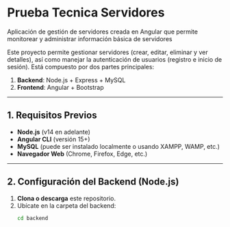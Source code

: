 # Prueba Tecnica Servidores
 Aplicación de gestión de servidores creada en Angular que permite monitorear y administrar información básica de servidores

Este proyecto permite gestionar servidores (crear, editar, eliminar y ver detalles), así como manejar la autenticación de usuarios (registro e inicio de sesión). Está compuesto por dos partes principales:

1. **Backend**: Node.js + Express + MySQL  
2. **Frontend**: Angular + Bootstrap

---

## 1. Requisitos Previos

- **Node.js** (v14 en adelante)
- **Angular CLI** (versión 15+)
- **MySQL** (puede ser instalado localmente o usando XAMPP, WAMP, etc.)
- **Navegador Web** (Chrome, Firefox, Edge, etc.)

---

## 2. Configuración del Backend (Node.js)

1. **Clona o descarga** este repositorio.
2. Ubícate en la carpeta del backend:
   ```bash
   cd backend
